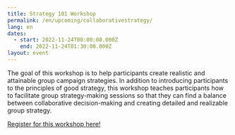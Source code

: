 ```yaml
---
title: Strategy 101 Workshop
permalink: /en/upcoming/collaborativestrategy/
lang: en
dates:
  - start: 2022-11-24T00:00:00.000Z
    end: 2022-11-24T01:30:00.000Z
layout: event
---
```

The goal of this workshop is to help participants create realistic and attainable group campaign strategies. In addition to introducing participants to the principles of good strategy, this workshop teaches participants how to facilitate group strategy-making sessions so that they can find a balance between collaborative decision-making and creating detailed and realizable group strategy.

[R﻿egister for this workshop here!](https://us02web.zoom.us/meeting/register/tZcpfuCvpjkoGNLv5YeNWkCtXs3SwoMFYTdu)[](https://us02web.zoom.us/meeting/register/tZcrd-igrj8jHdDt23s0ghqOvTb8-Hbk4K_S)

[](https://us02web.zoom.us/meeting/register/tZUofumoqjspE9wcNBTO0XY6SgfBP6LgcDBV)[](https://us02web.zoom.us/meeting/register/tZUofumoqjspE9wcNBTO0XY6SgfBP6LgcDBV)